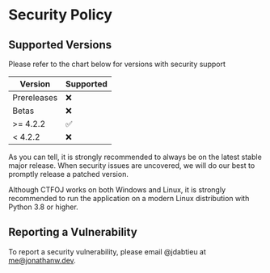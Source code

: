 # Security Policy

## Supported Versions

Please refer to the chart below for versions with security support

| Version     | Supported          |
| ----------- | ------------------ |
| Prereleases | :x:                |
| Betas       | :x:                |
| >= 4.2.2    | :white_check_mark: |
| < 4.2.2     | :x:                |

As you can tell, it is strongly recommended to always be on the latest stable major release. When security issues are uncovered, we will do
our best to promptly release a patched version.

Although CTFOJ works on both Windows and Linux, it is strongly recommended to run the application on a modern Linux distribution with Python 3.8 or higher.

## Reporting a Vulnerability

To report a security vulnerability, please email @jdabtieu at [me@jonathanw.dev](me@jonathanw.dev).
